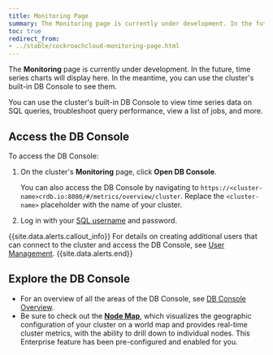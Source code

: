 ```yaml
---
title: Monitoring Page
summary: The Monitoring page is currently under development. In the future, time series charts will display here.
toc: true
redirect_from:
- ../stable/cockroachcloud-monitoring-page.html
---
```


The **Monitoring** page is currently under development. In the future, time series charts will display here. In the meantime, you can use the cluster's built-in DB Console to see them.

You can use the cluster's built-in DB Console to view time series data on SQL queries, troubleshoot query performance, view a list of jobs, and more.

## Access the DB Console

To access the DB Console:

1. On the cluster's **Monitoring** page, click **Open DB Console**.

    You can also access the DB Console by navigating to `https://<cluster-name>crdb.io:8080/#/metrics/overview/cluster`. Replace the `<cluster-name>` placeholder with the name of your cluster.

2. Log in with your [SQL username](user-authorization.html#use-the-console) and password.

{{site.data.alerts.callout_info}}
For details on creating additional users that can connect to the cluster and access the DB Console, see [User Management](user-authorization.html#use-the-console).
{{site.data.alerts.end}}

## Explore the DB Console

- For an overview of all the areas of the DB Console, see [DB Console Overview](../stable/ui-overview.html).
- Be sure to check out the [**Node Map**](../stable/ui-overview.html), which visualizes the geographic configuration of your cluster on a world map and provides real-time cluster metrics, with the ability to drill down to individual nodes. This Enterprise feature has been pre-configured and enabled for you.
